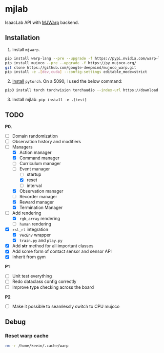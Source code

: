 # mjlab

IsaacLab API with [MJWarp](https://github.com/google-deepmind/mujoco_warp) backend.

## Installation

1. Install `mjwarp`.

```bash
pip install warp-lang --pre --upgrade -f https://pypi.nvidia.com/warp-lang/
pip install mujoco --pre --upgrade -f https://py.mujoco.org/
git clone https://github.com/google-deepmind/mujoco_warp.git
pip install -e .[dev,cuda] --config-settings editable_mode=strict
```

2. [Install](https://pytorch.org/get-started/locally/) `pytorch`. On a 5090, I used the below command:

```bash
pip3 install torch torchvision torchaudio --index-url https://download.pytorch.org/whl/cu128
```

3. Install mjlab: `pip install -e .[test]`

## TODO

**P0**.

- [ ] Domain randomization
- [ ] Observation history and modifiers
- [ ] Managers
  - [x] Action manager
  - [x] Command manager
  - [ ] Curriculum manager
  - [ ] Event manager
    - [ ] startup
    - [x] reset
    - [ ] interval 
  - [x] Observation manager
  - [ ] Recorder manager
  - [x] Reward manager
  - [x] Termination Manager
- [ ] Add rendering
  - [x] `rgb_array` rendering
  - [ ] `human` rendering
- [x] `rsl_rl` integration
  - [x] `VecEnv` wrapper
  - [x] `train.py` and `play.py`
- [x] Add __str__ method for all important classes
- [x] Add some form of contact sensor and sensor API
- [x] Inherit from gym

**P1**

- [ ] Unit test everything
- [ ] Redo dataclass config correctly
- [ ] Improve type checking across the board

**P2**

- [ ] Make it possible to seamlessly switch to CPU mujoco

## Debug

### Reset warp cache

```bash
rm -r /home/kevin/.cache/warp
```